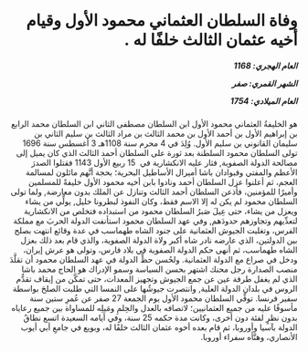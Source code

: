 <h1 dir="rtl">وفاة السلطان العثماني محمود الأول وقيام أخيه عثمان الثالث خلفًا له .</h1>

<h5 dir="rtl">العام الهجري:  1168

الشهر القمري: صفر

العام الميلادي: 1754</h5>

<p dir="rtl">هو الخليفةُ العثماني محمود الأول ابن السلطان مصطفى الثاني ابن السلطان محمد الرابع بن إبراهيم الأول بن أحمد الأول بن محمد الثالث بن مراد الثالث بن سليم الثاني بن سليمان القانوني بن سليم الأول. وُلِدَ في 4 محرم سنة 1108هـ 3 أغسطس سنة 1696 تولى السلطان محمود السلطنة بعد ثورة على السلطان أحمد الثالث الذي كان يميل إلى مصالحة الدولة الصفوية, فثار عليه الانكشارية في  15 ربيع الأول 1143 فقتلوا الصدرَ الأعظم والمفتي وقبوادان باشا أميرال الأساطيل البحرية؛ بحجة أنَّهم مائلون لمسالمة العجم، ثم أعلنوا عزل السلطان أحمد ونادوا بابن أخيه محمود الأول خليفةً للمسلمين وأميرًا للمؤمنين، فأذعن السلطان أحمد الثالث وتنازل عن الملك بدون معارضة, ولما تولى السلطان محمود لم يكن له إلا الاسم فقط، وكان النفوذ لبطرونا خليل, يولِّي من يشاء ويعزل من يشاء، حتى عِيلَ صَبرُ السلطان محمود من استبداده فتخلص من الانكشارية لتعدِّيهم وتجاوزهم حدودَهم, وفي عهد السلطان محمود استأنفت الدولة الحربَ مع مملكة الفرس، وتغلبت الجيوش العثمانية على جنود الشاه طهماسب في عدة وقائع انتهت بصلح بين الدولتين، الذي عارضه نادر شاه أكبر ولاة الدولة الصفوية، والذي قام بعد ذلك بعزل الشاه طهماسب، ثم أنهى حكم الدولة الصفوية في بلاد فارس، وتولى هو عرش إيران، ودخل في صراع مع الدولة العثمانية. ولحُسن حظِّ الدولة في عهد السلطان محمود أن تقلَّدَ منصب الصدارة رجل محنك اشتهر بحسن السياسة وسمو الإدراك هو الحاج محمد باشا الذي لم يغفل طرفة عين عن جمع الجيوش وتجهيز المعدات، حتى تمكَّن من إيقاف تقدُّم الروس في بلدان الدولة العلية, وانتصرت جيوشُها على النمسا التي طلبت الصلحَ بواسطة سفير فرنسا. توفِّي السلطان محمود الأول يوم الجمعة 27 صفر عن عُمرِ ستين سنة مأسوفًا عليه من جميع العثمانيين؛ لاتصافه بالعدل والحِلمِ ومَيلِه للمساواة بين جميع رعاياه بدون نظرٍ لفئة دون أخرى، وكانت مدة حكمه 25 سنة، وفي أيامه السعيدة اتسع نطاقُ الدولة بآسيا وأوروبا، ثم قام بعده أخوه عثمان الثالث خلفًا له، وبويع في جامعِ أبي أيوب الأنصاري، وهنَّأه سفراء أوروبا.</p></br>
